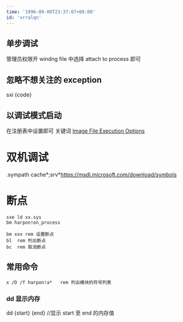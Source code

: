 ```yaml
---
time: '1996-09-08T23:37:07+08:00'
id: 'vrralqn'
---
```


## 单步调试

管理员权限开 windng file 中选择 attach to process 即可

## 忽略不想关注的 exception

sxi {code}

## 以调试模式启动

在注册表中设置即可 关键词 [ Image File Execution Options ](https://blog.malwarebytes.com/101/2015/12/an-introduction-to-image-file-execution-options/)

# 双机调试
.sympath cache*;srv*https://msdl.microsoft.com/download/symbols
[](https://bbs.pediy.com/thread-228575.htm)
# 断点
```
sxe ld xx.sys
bm harpon!on_process

bm xxx rem 设置断点
bl  rem 列出断点
bc  rem 取消断点
```

## 常用命令
```
x /D /f harpon!a*   rem 列出模块的符号列表

```
### dd 显示内存

dd {start} {end} //显示 start 至 end 的内存值